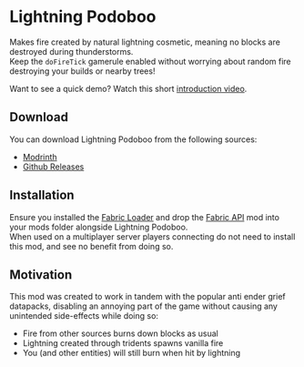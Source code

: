 # Lightning Podoboo

Makes fire created by natural lightning cosmetic, meaning no blocks are destroyed during thunderstorms.  
Keep the `doFireTick` gamerule enabled without worrying about random fire destroying your builds or nearby trees!

Want to see a quick demo? Watch this short [introduction video](https://www.youtube.com/watch?v=q8AhqxIelIU).

## Download

You can download Lightning Podoboo from the following sources:

  - [Modrinth](https://modrinth.com/mod/lightning-podoboo)
  - [Github Releases](https://github.com/LostLuma/Lightning-Podoboo/releases)

## Installation

Ensure you installed the [Fabric Loader](https://fabricmc.net/use/installer/) and drop the [Fabric API](https://modrinth.com/mod/fabric-api) mod into your mods folder alongside Lightning Podoboo.  
When used on a multiplayer server players connecting do not need to install this mod, and see no benefit from doing so.

## Motivation

This mod was created to work in tandem with the popular anti ender grief datapacks, disabling an annoying part of the game without causing any unintended side-effects while doing so:

- Fire from other sources burns down blocks as usual
- Lightning created through tridents spawns vanilla fire
- You (and other entities) will still burn when hit by lightning
